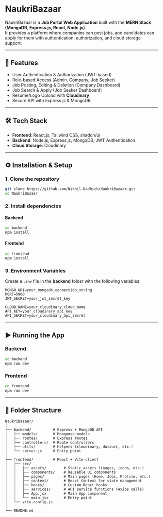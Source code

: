 # NaukriBazaar  

NaukriBazaar is a **Job Portal Web Application** built with the **MERN Stack (MongoDB, Express.js, React, Node.js)**.  
It provides a platform where companies can post jobs, and candidates can apply for them with authentication, authorization, and cloud storage support.  

---

## 🚀 Features  

- User Authentication & Authorization (JWT-based)  
- Role-based Access (Admin, Company, Job Seeker)  
- Job Posting, Editing & Deletion (Company Dashboard)  
- Job Search & Apply (Job Seeker Dashboard)  
- Resume/Logo Upload with **Cloudinary**  
- Secure API with Express.js & MongoDB  

---

## 🛠️ Tech Stack  

- **Frontend**: React.js, Tailwind CSS, shadcn/ui 
- **Backend**: Node.js, Express.js, MongoDB, JWT Authentication  
- **Cloud Storage**: Cloudinary  

---

## ⚙️ Installation & Setup  

### 1. Clone the repository  
```bash
git clone https://github.com/Nikhil-Dadhich/NaukriBazaar.git
cd NaukriBazaar
```

### 2. Install dependencies  

#### Backend  
```bash
cd backend
npm install
```

#### Frontend  
```bash
cd frontend
npm install
```

### 3. Environment Variables  

Create a `.env` file in the **backend** folder with the following variables:  

```env
MONGO_URI=your_mongodb_connection_string
PORT=5000
JWT_SECRET=your_jwt_secret_key

CLOUD_NAME=your_cloudinary_cloud_name
API_KEY=your_cloudinary_api_key
API_SECRET=your_cloudinary_api_secret
```

---

## ▶️ Running the App  

### Backend  
```bash
cd backend
npm run dev
```

### Frontend  
```bash
cd frontend
npm run dev
```

---

## 📂 Folder Structure  

```
NaukriBazaar/
│
├── backend/          # Express + MongoDB API
│   ├── models/       # Mongoose models
│   ├── routes/       # Express routes
│   ├── controllers/  # Route controllers
│   ├── utils/        # Helpers (cloudinary, datauri, etc.)
│   └── server.js     # Entry point
│
├── frontend/         # React + Vite client
│   ├── src/
│   │   ├── assets/        # Static assets (images, icons, etc.)
│   │   ├── components/    # Reusable UI components
│   │   ├── pages/         # Main pages (Home, Jobs, Profile, etc.)
│   │   ├── context/       # React Context for state management
│   │   ├── hooks/         # Custom React hooks
│   │   ├── services/      # API service functions (Axios calls)
│   │   ├── App.jsx        # Main App component
│   │   └── main.jsx       # Entry point
│   └── vite.config.js
│
└── README.md
```
